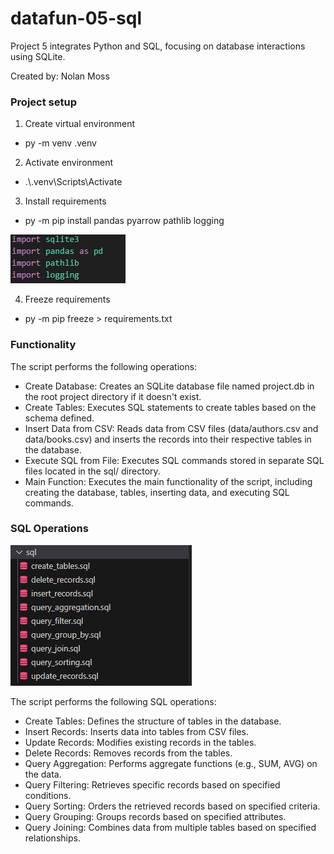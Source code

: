 # datafun-05-sql
Project 5 integrates Python and SQL, focusing on database interactions using SQLite.

Created by: Nolan Moss


### Project setup

1. Create virtual environment
- py -m venv .venv
2. Activate environment
- .\\.venv\Scripts\Activate
3. Install requirements
- py -m pip install pandas pyarrow pathlib logging

![alt text](image-1.png)

4. Freeze requirements
- py -m pip freeze > requirements.txt


### Functionality
The script performs the following operations:

- Create Database: Creates an SQLite database file named project.db in the root project directory if it doesn't exist.
- Create Tables: Executes SQL statements to create tables based on the schema defined.
- Insert Data from CSV: Reads data from CSV files (data/authors.csv and data/books.csv) and inserts the records into their respective tables in the database.
- Execute SQL from File: Executes SQL commands stored in separate SQL files located in the sql/ directory.
- Main Function: Executes the main functionality of the script, including creating the database, tables, inserting data, and executing SQL commands.


### SQL Operations
![alt text](image.png)

The script performs the following SQL operations:

- Create Tables: Defines the structure of tables in the database.
- Insert Records: Inserts data into tables from CSV files.
- Update Records: Modifies existing records in the tables.
- Delete Records: Removes records from the tables.
- Query Aggregation: Performs aggregate functions (e.g., SUM, AVG) on the data.
- Query Filtering: Retrieves specific records based on specified conditions.
- Query Sorting: Orders the retrieved records based on specified criteria.
- Query Grouping: Groups records based on specified attributes.
- Query Joining: Combines data from multiple tables based on specified relationships.
